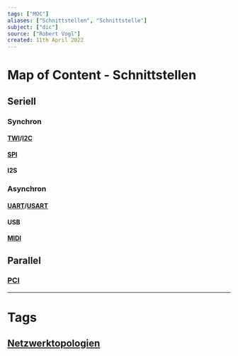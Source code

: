 ```yaml
---
tags: ["MOC"]
aliases: ["Schnittstellen", "Schnittstelle"]
subject: ["dic"]
source: ["Robert Vogl"]
created: 11th April 2022
---
```

# Map of Content - Schnittstellen

## Seriell

### Synchron

#### [TWI](TWI.md)/[I2C](TWI.md)

#### [SPI](SPI.md)

#### I2S

### Asynchron

#### [UART](USART.md)/[USART](USART.md)

#### USB

#### [MIDI](MIDI.md)

## Parallel

### [PCI](https://de.wikipedia.org/wiki/Peripheral_Component_Interconnect)

---

# Tags

## [Netzwerktopologien](../netzwerk-technik/Netzwerktopologien.md)
